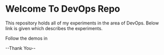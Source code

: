 # Welcome To DevOps Repo
This repository holds all of my experiments in the area of DevOps. Below link is given which describes the experiments.

Follow the demos in 

--Thank You--
